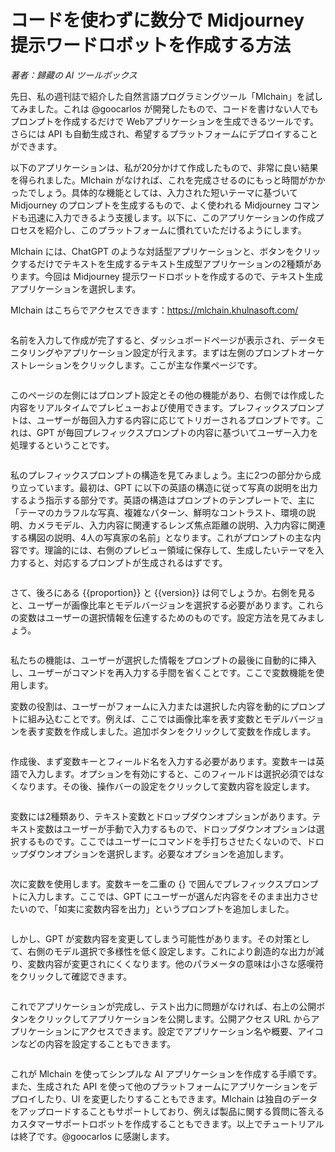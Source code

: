 # コードを使わずに数分で Midjourney 提示ワードロボットを作成する方法

_著者：歸藏の AI ツールボックス_

先日、私の週刊誌で紹介した自然言語プログラミングツール「Mlchain」を試してみました。これは @goocarlos が開発したもので、コードを書けない人でもプロンプトを作成するだけで Webアプリケーションを生成できるツールです。さらには API も自動生成され、希望するプラットフォームにデプロイすることができます。

以下のアプリケーションは、私が20分かけて作成したもので、非常に良い結果を得られました。Mlchain がなければ、これを完成させるのにもっと時間がかかったでしょう。具体的な機能としては、入力された短いテーマに基づいて Midjourney のプロンプトを生成するもので、よく使われる Midjourney コマンドも迅速に入力できるよう支援します。以下に、このアプリケーションの作成プロセスを紹介し、このプラットフォームに慣れていただけるようにします。

Mlchain には、ChatGPT のような対話型アプリケーションと、ボタンをクリックするだけでテキストを生成するテキスト生成型アプリケーションの2種類があります。今回は Midjourney 提示ワードロボットを作成するので、テキスト生成アプリケーションを選択します。

Mlchain はこちらでアクセスできます：https://mlchain.khulnasoft.com/

<figure><img src="../../.gitbook/assets/image (99).png" alt=""><figcaption></figcaption></figure>

名前を入力して作成が完了すると、ダッシュボードページが表示され、データモニタリングやアプリケーション設定が行えます。まずは左側のプロンプトオーケストレーションをクリックします。ここが主な作業ページです。

<figure><img src="/en/.gitbook/assets/learn-more/screenshot-20230802-114025.png" alt=""><figcaption></figcaption></figure>

このページの左側にはプロンプト設定とその他の機能があり、右側では作成した内容をリアルタイムでプレビューおよび使用できます。プレフィックスプロンプトは、ユーザーが毎回入力する内容に応じてトリガーされるプロンプトです。これは、GPT が毎回プレフィックスプロンプトの内容に基づいてユーザー入力を処理するということです。

<figure><img src="/en/.gitbook/assets/learn-more/WechatIMG38.jpg" alt=""><figcaption></figcaption></figure>

私のプレフィックスプロンプトの構造を見てみましょう。主に2つの部分から成り立っています。最初は、GPT に以下の英語の構造に従って写真の説明を出力するよう指示する部分です。英語の構造はプロンプトのテンプレートで、主に「テーマのカラフルな写真、複雑なパターン、鮮明なコントラスト、環境の説明、カメラモデル、入力内容に関連するレンズ焦点距離の説明、入力内容に関連する構図の説明、4人の写真家の名前」となります。これがプロンプトの主な内容です。理論的には、右側のプレビュー領域に保存して、生成したいテーマを入力すると、対応するプロンプトが生成されるはずです。

<figure><img src="/en/.gitbook/assets/learn-more/pre-prompt.png" alt=""><figcaption></figcaption></figure>

さて、後ろにある \{{proportion\}} と \{{version\}} は何でしょうか。右側を見ると、ユーザーが画像比率とモデルバージョンを選択する必要があります。これらの変数はユーザーの選択情報を伝達するためのものです。設定方法を見てみましょう。

<figure><img src="/en/.gitbook/assets/learn-more/screenshot-20230802-145326.png" alt=""><figcaption></figcaption></figure>

私たちの機能は、ユーザーが選択した情報をプロンプトの最後に自動的に挿入し、ユーザーがコマンドを再入力する手間を省くことです。ここで変数機能を使用します。

変数の役割は、ユーザーがフォームに入力または選択した内容を動的にプロンプトに組み込むことです。例えば、ここでは画像比率を表す変数とモデルバージョンを表す変数を作成しました。追加ボタンをクリックして変数を作成します。

<figure><img src="/en/.gitbook/assets/learn-more/WechatIMG157.jpg" alt=""><figcaption></figcaption></figure>

作成後、まず変数キーとフィールド名を入力する必要があります。変数キーは英語で入力します。オプションを有効にすると、このフィールドは選択必須ではなくなります。その後、操作バーの設定をクリックして変数内容を設定します。

<figure><img src="/en/.gitbook/assets/learn-more/WechatIMG158.jpg" alt=""><figcaption></figcaption></figure>

変数には2種類あり、テキスト変数とドロップダウンオプションがあります。テキスト変数はユーザーが手動で入力するもので、ドロップダウンオプションは選択するものです。ここではユーザーにコマンドを手打ちさせたくないので、ドロップダウンオプションを選択します。必要なオプションを追加します。

<figure><img src="/en/.gitbook/assets/learn-more/app-variables.png" alt=""><figcaption></figcaption></figure>

次に変数を使用します。変数キーを二重の {} で囲んでプレフィックスプロンプトに入力します。ここでは、GPT にユーザーが選んだ内容をそのまま出力させたいので、「如実に変数内容を出力」というプロンプトを追加しました。

<figure><img src="/en/.gitbook/assets/learn-more/WechatIMG160.jpg" alt=""><figcaption></figcaption></figure>

しかし、GPT が変数内容を変更してしまう可能性があります。その対策として、右側のモデル選択で多様性を低く設定します。これにより創造的な出力が減り、変数内容が変更されにくくなります。他のパラメータの意味は小さな感嘆符をクリックして確認できます。

<figure><img src="/en/.gitbook/assets/learn-more/screenshot-20230802-141913.png" alt=""><figcaption></figcaption></figure>

これでアプリケーションが完成し、テスト出力に問題がなければ、右上の公開ボタンをクリックしてアプリケーションを公開します。公開アクセス URL からアプリケーションにアクセスできます。設定でアプリケーション名や概要、アイコンなどの内容を設定することもできます。

<figure><img src="/en/.gitbook/assets/learn-more/screenshot-20230802-142407.png" alt=""><figcaption></figcaption></figure>

これが Mlchain を使ってシンプルな AI アプリケーションを作成する手順です。また、生成された API を使って他のプラットフォームにアプリケーションをデプロイしたり、UI を変更したりすることもできます。Mlchain は独自のデータをアップロードすることもサポートしており、例えば製品に関する質問に答えるカスタマーサポートロボットを作成することもできます。以上でチュートリアルは終了です。@goocarlos に感謝します。
